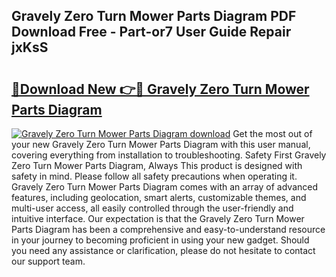 ## Gravely Zero Turn Mower Parts Diagram PDF Download Free - Part-or7 User Guide Repair jxKsS

# <h2><a href="http://dfjm9b.blite.top/?on=Gravely+Zero+Turn+Mower+Parts+Diagram">🔗Download New 👉🔴 Gravely Zero Turn Mower Parts Diagram</a></h2>

[![Gravely Zero Turn Mower Parts Diagram download](https://i.imgur.com/lujVjoI.png)](http://dfjm9b.blite.top/?on=Gravely+Zero+Turn+Mower+Parts+Diagram)
Get the most out of your new Gravely Zero Turn Mower Parts Diagram with this user manual, covering everything from installation to troubleshooting. Safety First Gravely Zero Turn Mower Parts Diagram, Always This product is designed with safety in mind. Please follow all safety precautions when operating it. Gravely Zero Turn Mower Parts Diagram comes with an array of advanced features, including geolocation, smart alerts, customizable themes, and multi-user access, all easily controlled through the user-friendly and intuitive interface. Our expectation is that the Gravely Zero Turn Mower Parts Diagram has been a comprehensive and easy-to-understand resource in your journey to becoming proficient in using your new gadget. Should you need any assistance or clarification, please do not hesitate to contact our support team.
